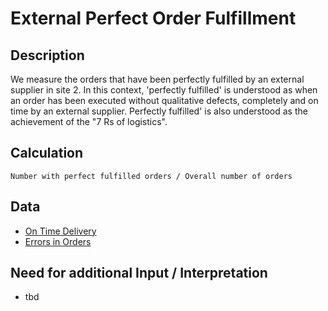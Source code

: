# External Perfect Order Fulfillment

## Description
We measure the orders that have been perfectly fulfilled by an external supplier in site 2. In this context, 'perfectly fulfilled' is understood as when an order has been executed without qualitative defects, completely and on time by an external supplier. Perfectly fulfilled' is also understood as the achievement of the "7 Rs of logistics".

## Calculation
`Number with perfect fulfilled orders / Overall number of orders`

## Data
* [On Time Delivery](OnTimeDelivery.md)
* [Errors in Orders](ErrorsinOrders.md)

## Need for additional Input / Interpretation
* tbd
